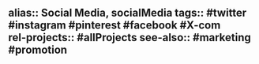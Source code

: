 alias:: Social Media, socialMedia
tags:: #twitter #instagram #pinterest #facebook #X-com  
rel-projects:: #allProjects 
see-also:: #marketing #promotion
-